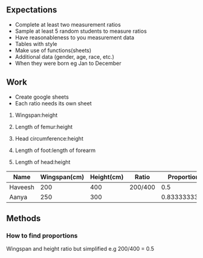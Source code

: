## Expectations
- Complete at least two measurement ratios
- Sample at least 5 random students to measure ratios
- Have reasonableness to you measurement data
- Tables with style
- Make use of functions(sheets)
- Additional data (gender, age, race, etc.)
- When they were born eg Jan to December
## Work
- Create google sheets
- Each ratio needs its own sheet

1. Wingspan:height
    
2. Length of femur:height
    
3. Head circumference:height 
    
4. Length of foot:length of forearm
    
5. Length of head:height
    
| Name    | Wingspan(cm) | Height(cm) | Ratio   | Proportion   |
| ------- | ------------ | ---------- | ------- | ------------ |
| Haveesh | 200          | 400        | 200/400 | 0.5          |
| Aanya   | 250          | 300        |         | 0.8333333333 |
## Methods
### How to find proportions
Wingspan and height ratio but simplified e.g 200/400 = 0.5